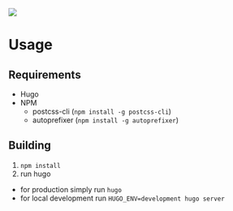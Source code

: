 ![](https://github.com/overheadhunter/hexenhaus/workflows/GitHub%20Pages/badge.svg?branch=main)

# Usage
## Requirements
* Hugo
* NPM
  * postcss-cli (`npm install -g postcss-cli`)
  * autoprefixer (`npm install -g autoprefixer`)

## Building
1. `npm install`
1. run hugo
  * for production simply run `hugo`
  * for local development run `HUGO_ENV=development hugo server`